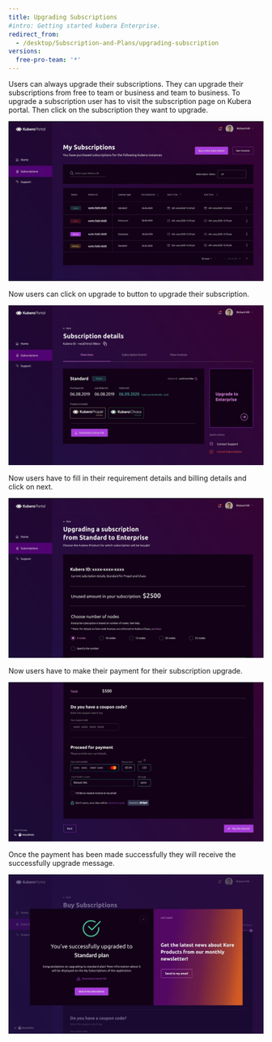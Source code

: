 ```yaml
---
title: Upgrading Subscriptions
#intro: Getting started kubera Enterprise.
redirect_from:
  - /desktop/Subscription-and-Plans/upgrading-subscription
versions:
  free-pro-team: '*'
---
```


Users can always upgrade their subscriptions. They can upgrade their subscriptions from free to team or business and team to business. To upgrade a subscription user has to visit the subscription page on Kubera portal. Then click on the subscription they want to upgrade.

<a href="/assets/images/Portal10.JPG" target="_blank"><img class="image-with-border" src="/assets/images/Portal10.JPG"></a>

Now users can click on upgrade to button to upgrade their subscription.

<a href="/assets/images/Portal11.JPG" target="_blank"><img class="image-with-border" src="/assets/images/Portal11.JPG"></a>

Now users have to fill in their requirement details and billing details and click on next.

<a href="/assets/images/Portal13.JPG" target="_blank"><img class="image-with-border" src="/assets/images/Portal13.JPG"></a>

Now users have to make their payment for their subscription upgrade.

<a href="/assets/images/Portal8.JPG" target="_blank"><img class="image-with-border" src="/assets/images/Portal8.JPG"></a>

Once the payment has been made successfully they will receive the successfully upgrade message.

<a href="/assets/images/Portal9.JPG" target="_blank"><img class="image-with-border" src="/assets/images/Portal9.JPG"></a>

